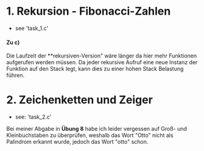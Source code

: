 # 1. Rekursion - Fibonacci-Zahlen

- see 'task_1.c'

#### Zu c)

Die Laufzeit der **rekursiven-Version" wäre länger da hier mehr Funktionen aufgerufen werden müssen. Da jeder rekursive Aufruf eine neue Instanz der Funktion auf den Stack legt, kann dies zu einer hohen Stack Belastung führen.


# 2. Zeichenketten und Zeiger

- see: 'task_2.c'

Bei meiner Abgabe in **Übung 8** habe ich leider vergessen auf Groß- und Kleinbuchstaben zu überprüfen, weshalb das Wort "Otto" nicht als Palindrom erkannt wurde, jedoch das Wort "otto" schon.
